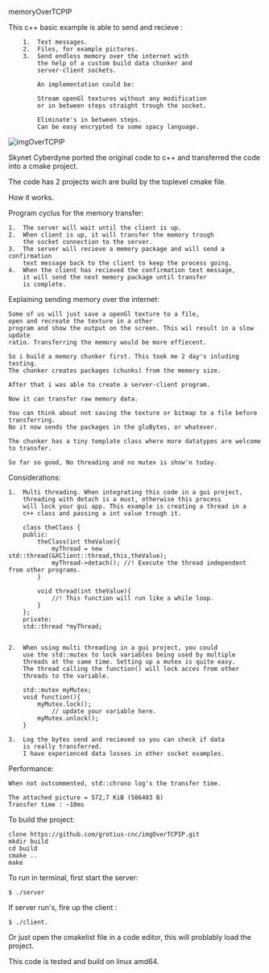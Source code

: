memoryOverTCPIP

This c++ basic example is able to send and recieve :

		1.	Text messages.
		2.	Files, for example pictures.
		3.	Send endless memory over the internet with 
			the help of a custom build data chunker and
			server-client sockets.
			
			An implementation could be:
			
			Stream openGl textures without any modification 
			or in between steps straight trough the socket.
			
			Eliminate's in between steps.
			Can be easy encrypted to some spacy language.


![imgOverTCPIP](https://github.com/grotius-cnc/imgOverTCPIP/blob/main/ManInTheMiddle.png)


Skynet Cyberdyne ported the original code 
to c++ and transferred the code into a cmake project.

The code has 2 projects wich are build by the toplevel cmake file.

How it works.

Program cyclus for the memory transfer:

	1. 	The server will wait until the client is up.
	2. 	When client is up, it will transfer the memory trough 
		the socket connection to the server.
	3. 	The server will recieve a memory package and will send a confirmation 
		text message back to the client to keep the process going.
	4. 	When the client has recieved the confirmation text message, 
		it will send the next memory package until transfer 
		is complete.
		
Explaining sending memory over the internet:

	Some of us will just save a openGl texture to a file, 
	open and recreate the texture in a other
	program and show the output on the screen. This wil result in a slow update
	ratio. Transferring the memory would be more effiecent.
	
	So i build a memory chunker first. This took me 2 day's inluding testing.
	The chunker creates packages (chunks) from the memory size.
	
	After that i was able to create a server-client program.
	
	Now it can transfer raw memory data. 
	
	You can think about not saving the texture or bitmap to a file before transferring.
	No it now sends the packages in the gluBytes, or whatever. 
	
	The chunker has a tiny template class where more datatypes are welcome to transfer.
	
	So far so good, No threading and no mutex is show'n today.
	
		
Considerations:
		
	1. 	Multi threading. When integrating this code in a gui project, 
		threading with detach is a must, otherwise this process 
		will lock your gui app. This example is creating a thread in a
		c++ class and passing a int value trough it.
		
		class theClass {
		public:
			theClass(int theValue){
				myThread = new std::thread(&XClient::thread,this,theValue);
       			myThread->detach(); //! Execute the thread independent from other programs.
        	}
        	
       		void thread(int theValue){
       			//! This function will run like a while loop.
   			}
    	};
    	private:
    	std::thread *myThread;
    	
	
	2.  When using multi threading in a gui project, you could 
		use the std::mutex to lock variables being used by multiple
		threads at the same time. Setting up a mutex is quite easy.
		The thread calling the function() will lock acces from other 
		threads to the variable.
		
		std::mutex myMutex;
		void function(){
	    	myMutex.lock();
	    		// update your variable here. 
			myMutex.unlock();
		}
		
	3. 	Log the bytes send and recieved so you can check if data 
		is really transferred. 
		I have experienced data losses in other socket examples.

Performance:

	When not outcommented, std::chrono log's the transfer time. 
	
	The attached picture = 572,7 KiB (586403 B) 
	Transfer time : ~10ms

To build the project:
		
	clone https://github.com/grotius-cnc/imgOverTCPIP.git
	mkdir build
	cd build
	cmake .. 
	make

To run in terminal, first start the server: 

	$ ./server
		
If server run's, fire up the client :		

	$ ./client.

Or just open the cmakelist file in a code editor, 
this will problably load the project.

This code is tested and build on linux amd64.


